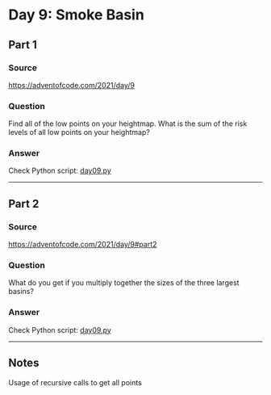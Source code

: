 # Day 9: Smoke Basin

## Part 1

### Source

https://adventofcode.com/2021/day/9

### Question

Find all of the low points on your heightmap. What is the sum of the risk levels of all low points on your heightmap?

### Answer

Check Python script: [day09.py](./day09.py)

---

## Part 2

### Source

https://adventofcode.com/2021/day/9#part2

### Question

What do you get if you multiply together the sizes of the three largest basins?

### Answer

Check Python script: [day09.py](./day09.py)

---

## Notes

Usage of recursive calls to get all points